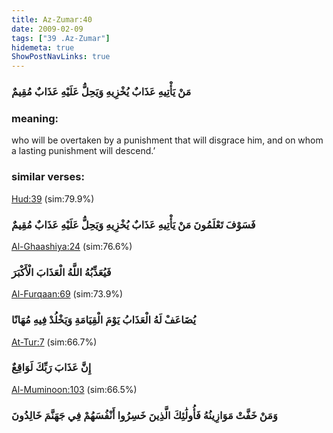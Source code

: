 ```yaml
---
title: Az-Zumar:40
date: 2009-02-09
tags: ["39 .Az-Zumar"]
hidemeta: true 
ShowPostNavLinks: true 
---
```

### مَنْ يَأْتِيهِ عَذَابٌ يُخْزِيهِ وَيَحِلُّ عَلَيْهِ عَذَابٌ مُقِيمٌ
### meaning: 
who will be overtaken by a punishment that will disgrace him, and on whom a lasting punishment will descend.’
### similar verses: 

[Hud:39](/11/39) (sim:79.9%)

### فَسَوْفَ تَعْلَمُونَ مَنْ يَأْتِيهِ عَذَابٌ يُخْزِيهِ وَيَحِلُّ عَلَيْهِ عَذَابٌ مُقِيمٌ

[Al-Ghaashiya:24](/88/24) (sim:76.6%)

### فَيُعَذِّبُهُ اللَّهُ الْعَذَابَ الْأَكْبَرَ

[Al-Furqaan:69](/25/69) (sim:73.9%)

### يُضَاعَفْ لَهُ الْعَذَابُ يَوْمَ الْقِيَامَةِ وَيَخْلُدْ فِيهِ مُهَانًا

[At-Tur:7](/52/7) (sim:66.7%)

### إِنَّ عَذَابَ رَبِّكَ لَوَاقِعٌ

[Al-Muminoon:103](/23/103) (sim:66.5%)

### وَمَنْ خَفَّتْ مَوَازِينُهُ فَأُولَٰئِكَ الَّذِينَ خَسِرُوا أَنْفُسَهُمْ فِي جَهَنَّمَ خَالِدُونَ
